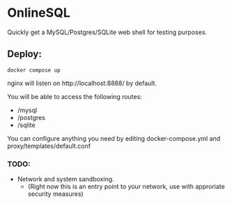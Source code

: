 
# OnlineSQL
Quickly get a MySQL/Postgres/SQLite web shell for testing purposes.

## Deploy:

    docker compose up

nginx will listen on http://localhost:8888/ by default.

You will be able to access the following routes:
- /mysql
- /postgres
- /sqlite

You can configure anything you need by editing docker-compose.yml and proxy/templates/default.conf


### TODO:
- Network and system sandboxing. 
	- (Right now this is an entry point to your network, use with approriate security measures)
